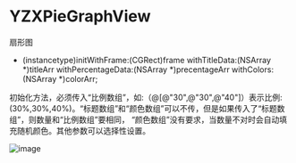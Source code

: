 # YZXPieGraphView
扇形图
- (instancetype)initWithFrame:(CGRect)frame withTitleData:(NSArray *)titleArr withPercentageData:(NSArray *)precentageArr withColors:(NSArray *)colorArr;

初始化方法，必须传入“比例数组”，如:（@[@"30",@"30",@"40"]）表示比例:(30%,30%,40%)。“标题数组”和“颜色数组”可以不传，但是如果传入了“标题数组”，则数量和“比例数组”要相同，
“颜色数组”没有要求，当数量不对时会自动填充随机颜色。其他参数可以选择性设置。

![image](https://cloud.githubusercontent.com/assets/14571451/21560942/1f14c554-cea1-11e6-95e3-eeeea09db932.png)
